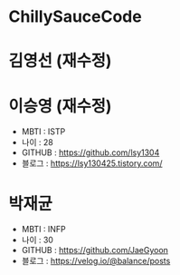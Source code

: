 # ChillySauceCode
# 김영선 (재수정)
# 이승영 (재수정)
* MBTI : ISTP
* 나이 : 28
* GITHUB : https://github.com/lsy1304
* 블로그 : https://lsy130425.tistory.com/
# 박재균
* MBTI : INFP
* 나이 : 30
* GITHUB : https://github.com/JaeGyoon
* 블로그 : https://velog.io/@balance/posts